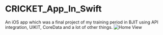# CRICKET_App_In_Swift
An iOS app which was a final project of my training period in BJIT using API integration, UIKIT, CoreData and a lot of other things.
![Home View](https://user-images.githubusercontent.com/69003347/222793761-b9c82472-673d-4fe3-aaa5-ee7adba1b392.png)
